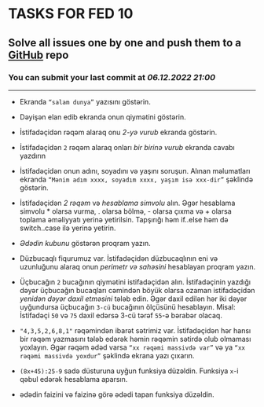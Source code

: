 # TASKS FOR FED 10

## Solve all issues one by one and push them to a [GitHub](http://github.com) repo

### You can submit your last commit at _06.12.2022 21:00_

---

- Ekranda `“salam dunya”` yazısını göstərin.

- Dəyişən elan edib ekranda onun qiymətini göstərin.

- İstifadəçidən rəqəm alaraq onu _2-yə vurub_ ekranda göstərin.

- İstifadəçidən `2` rəqəm alaraq onları _bir birinə vurub_ ekranda cavabı yazdırın

- İstifadəçidən onun adını, soyadını və yaşını soruşun. Alınan məlumatları ekranda `“Mənim adım xxxx, soyadım xxxx, yaşım isə xxx-dir”` şəklində göstərin.

- İstifadəçidən _2 rəqəm_ və _hesablama simvolu_ alın. Əgər hesablama simvolu \* olarsa vurma, . olarsa bölmə, - olarsa çıxma və + olarsa toplama əməliyyatı yerinə yetirilsin. Tapşırığı həm if..else həm də switch..case ilə yerinə yetirin.

- _Ədədin kubunu_ göstərən proqram yazın.

- Düzbucaqlı fiqurumuz var. İstifadəçidən düzbucaqlının eni və uzunluğunu alaraq onun _perimetr və sahəsini_ hesablayan proqram yazın.

- Üçbucağın `2` bucağının qiymətini istifadəçidən alın. İstifadəçinin yazdığı dəyər üçbucağın bucaqları cəmindən böyük olarsa ozaman istifadəçidən _yenidən dəyər daxil etməsini_ tələb edin. Əgər daxil edilən hər iki dəyər uyğundursa üçbucağın `3-cü` bucağının ölçüsünü hesablayın. Misal: İstifadəçi `50` və `75` daxil edərsə 3-cü tərəf `55`-ə bərabər olacaq.

- `"4,3,5,2,6,8,1"` rəqəmindən ibarət sətrimiz var. İstifadəçidən hər hansı bir rəqəm yazmasını tələb edərək həmin rəqəmin sətirdə olub olmaması yoxlayın. Əgər rəqəm ədəd varsa `“xx rəqəmi massivdə var”` və ya `“xx rəqəmi massivdə yoxdur”` şəklində ekrana yazı çıxarın.

- `(8x+45):25-9` sadə düsturuna uyğun funksiya düzəldin. Funksiya `x`-i qəbul edərək hesablama aparsın.

- ədədin faizini və faizinə görə ədədi tapan funksiya düzəldin.
